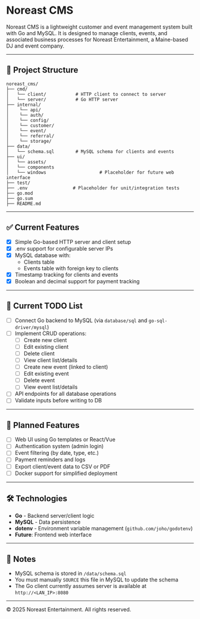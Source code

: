 
# Noreast CMS

Noreast CMS is a lightweight customer and event management system built with Go and MySQL. It is designed to manage clients, events, and associated business processes for Noreast Entertainment, a Maine-based DJ and event company.

---

## 📁 Project Structure

```
noreast_cms/
├── cmd/
│   └── client/           # HTTP client to connect to server
│   └── server/           # Go HTTP server
├── internal/
│    └── api/
│    └── auth/
│    └── config/
│    └── customer/
│    └── event/
│    └── referral/
│    └── storage/
├── data/
│   └── schema.sql        # MySQL schema for clients and events
├── ui/
│   └── assets/
│   └── components
│   └── windows                    # Placeholder for future web interface
├── test/
├── .env                 # Placeholder for unit/integration tests
├── go.mod
├── go.sum
├── README.md
```

---

## ✅ Current Features

- [x] Simple Go-based HTTP server and client setup
- [x] .env support for configurable server IPs
- [x] MySQL database with:
  - Clients table
  - Events table with foreign key to clients
- [x] Timestamp tracking for clients and events
- [x] Boolean and decimal support for payment tracking

---

## 📝 Current TODO List

- [ ] Connect Go backend to MySQL (via `database/sql` and `go-sql-driver/mysql`)
- [ ] Implement CRUD operations:
  - [ ] Create new client
  - [ ] Edit existing client
  - [ ] Delete client
  - [ ] View client list/details
  - [ ] Create new event (linked to client)
  - [ ] Edit existing event
  - [ ] Delete event
  - [ ] View event list/details
- [ ] API endpoints for all database operations
- [ ] Validate inputs before writing to DB

---

## 🚀 Planned Features

- [ ] Web UI using Go templates or React/Vue
- [ ] Authentication system (admin login)
- [ ] Event filtering (by date, type, etc.)
- [ ] Payment reminders and logs
- [ ] Export client/event data to CSV or PDF
- [ ] Docker support for simplified deployment

---

## 🛠 Technologies

- **Go** - Backend server/client logic
- **MySQL** - Data persistence
- **dotenv** - Environment variable management (`github.com/joho/godotenv`)
- **Future**: Frontend web interface

---

## 📌 Notes

- MySQL schema is stored in `/data/schema.sql`
- You must manually `SOURCE` this file in MySQL to update the schema
- The Go client currently assumes server is available at `http://<LAN_IP>:8080`

---

© 2025 Noreast Entertainment. All rights reserved.
